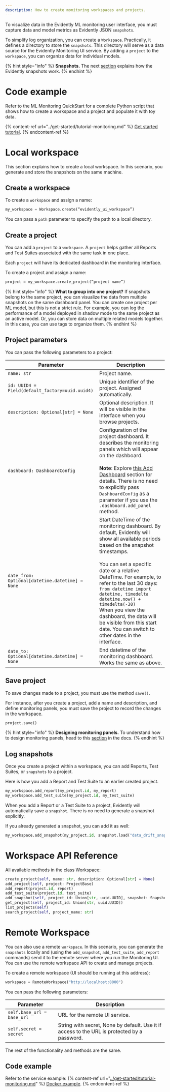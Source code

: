 ```yaml
---
description: How to create monitoring workspaces and projects.
---   
```


To visualize data in the Evidently ML monitoring user interface, you must capture data and model metrics as Evidently JSON `snapshots`. 

To simplify log organization, you can create a `Workspace`. Practically, it defines a directory to store the `snapshots`. This directory will serve as a data source for the Evidently Monitoring UI service. By adding a `project` to the `workspace`, you can organize data for individual models.

{% hint style="info" %}
**Snapshots.** The next [section](snapshots.md) explains how the Evidently snapshots work.
{% endhint %}

# Code example

Refer to the ML Monitoring QuickStart for a complete Python script that shows how to create a workspace and a project and populate it with toy data. 

{% content-ref url="../get-started/tutorial-monitoring.md" %}
[Get started tutorial](../get-started/tutorial-monitoring.md). 
{% endcontent-ref %}

# Local workspace 

This section explains how to create a local workspace. In this scenario, you generate and store the snapshots on the same machine.

## Create a workspace 

To create a `workspace` and assign a name:
```python
my_workspace = Workspace.create(“evidently_ui_workspace”)
```
You can pass a `path` parameter to specify the path to a local directory.

## Create a project

You can add a `project` to a `workspace`. A `project` helps gather all Reports and Test Suites associated with the same task in one place. 

Each `project` will have its dedicated dashboard in the monitoring interface. 

To create a project and assign a name:
```python
project = my_workspace.create_project(“project name”)
```

{% hint style="info" %}
**What to group into one project?** If snapshots belong to the same project, you can visualize the data from multiple snapshots on the same dashboard panel. You can create one project per ML model, but this is not a strict rule. For example, you can log the performance of a model deployed in shadow mode to the same project as an active model. Or, you can store data on multiple related models together. In this case, you can use tags to organize them. 
{% endhint %}

## Project parameters

You can pass the following parameters to a project:

| Parameter | Description |
|---|---|
| `name: str` | Project name. |
| `id: UUID4 = Field(default_factory=uuid.uuid4)` | Unique identifier of the project. Assigned automatically. |
| `description: Optional[str] = None` | Optional description. It will be visible in the interface when you browse projects. |
| `dashboard: DashboardConfig` | Configuration of the project dashboard. It describes the monitoring panels which will appear on the dashboard.<br><br>**Note**: Explore [this Add Dashboard](add_dashboard.md) section for details. There is no need to explicitly pass `DashboardConfig` as a parameter if you use the `.dashboard.add_panel` method. |
| `date_from: Optional[datetime.datetime] = None` | Start DateTime of the monitoring dashboard. By default, Evidently will show all available periods based on the snapshot timestamps. <br><br>You can set a specific date or a relative DateTime. For example, to refer to the last 30 days:<br>`from datetime import datetime, timedelta`<br>`datetime.now() + timedelta(-30)`<br>When you view the dashboard, the data will be visible from this start date. You can switch to other dates in the interface. |
| `date_to: Optional[datetime.datetime] = None` | End datetime of the monitoring dashboard. <br>Works the same as above. |

## Save project

To save changes made to a project, you must use the method `save()`. 

For instance, after you create a project, add a name and description, and define monitoring panels, you must save the project to record the changes in the workspace. 

```python
project.save()
```

{% hint style="info" %}
**Designing monitoring panels.** To understand how to design monitoring panels, head to this [section](add_panels.md) in the docs.
{% endhint %}

## Log snapshots

Once you create a project within a workspace, you can add Reports, Test Suites, or `snapshots` to a project. 

Here is how you add a Report and Test Suite to an earlier created project.

```python
my_workspace.add_report(my_project.id, my_report)
my_workspace.add_test_suite(my_project.id, my_test_suite)
```

When you add a Report or a Test Suite to a project, Evidently will automatically save a `snapshot`. There is no need to generate a snapshot explicitly.  

If you already generated a snapshot, you can add it as well: 
```python
my_workspace.add_snapshot(my_project.id, snapshot.load("data_drift_snapshot.json")) 
```
# Workspace API Reference 

All available methods in the class Workspace:

```python
create_project(self, name: str, description: Optional[str] = None) 
add_project(self, project: ProjectBase) 
add_report(project.id, report)
add_test_suite(project.id, test_suite)
add_snapshot(self, project_id: Union[str, uuid.UUID], snapshot: Snapshot)
get_project(self, project_id: Union[str, uuid.UUID])
list_projects(self) 
search_project(self, project_name: str)
```

# Remote Workspace
You can also use a remote `workspace`. In this scenario, you can generate the `snapshots` locally and (using the `add_snapshot`, `add_test_suite`, `add_report` commands) send it to the remote server where you run the Monitoring UI. You can use the remote workspace API to create and manage projects. 

To create a remote workspace (UI should be running at this address): 

```python
workspace = RemoteWorkspace("http://localhost:8000")
```

You can pass the following parameters:

| Parameter | Description |
|---|---|
| `self.base_url = base_url` | URL for the remote UI service. |
| `self.secret = secret` | String with secret, None by default. Use it if access to the URL is protected by a password. |

The rest of the functionality and methods are the same.

## Code example

Refer to the service example: 
{% content-ref url="[../get-started/tutorial-monitoring.md](https://github.com/evidentlyai/evidently/tree/main/examples/service)" %}
[Docker example](https://github.com/evidentlyai/evidently/tree/main/examples/service). 
{% endcontent-ref %}


